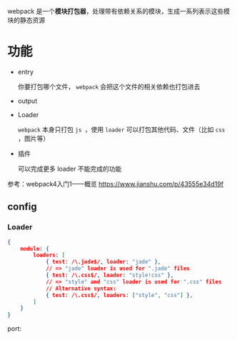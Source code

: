 webpack 是一个**模块打包器**，处理带有依赖关系的模块，生成一系列表示这些模块的静态资源





# 功能

- entry

  你要打包哪个文件， `webpack` 会把这个文件的相关依赖也打包进去

- output

- Loader

  `webpack` 本身只打包 `js `，使用 `loader` 可以打包其他代码、文件（比如 `css` ，图片等）

- 插件

  可以完成更多 loader 不能完成的功能

参考：webpack4入门1——概览 <https://www.jianshu.com/p/43555e34d19f>

## config

### Loader

```json
{
    module: {
        loaders: [
            { test: /\.jade$/, loader: "jade" },
            // => "jade" loader is used for ".jade" files
            { test: /\.css$/, loader: "style!css" },
            // => "style" and "css" loader is used for ".css" files
            // Alternative syntax:
            { test: /\.css$/, loaders: ["style", "css"] },
        ]
    }
}
```



port:









